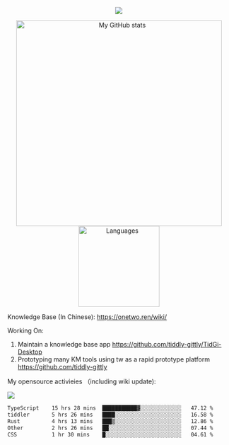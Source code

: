 <a href="https://github.com/linonetwo">
    <p align="center">
        <img src="https://github-profile-trophy.vercel.app/?username=linonetwo&column=7&theme=onedark"/>
    </p>
</a>
<a align="center" href="https://github.com/linonetwo">
  <p align="center">
    <img src="https://github-readme-stats.vercel.app/api?username=linonetwo&show_icons=true&count_private=true" alt="My GitHub stats" width="465"/>
    <img src="https://github-readme-stats.vercel.app/api/top-langs/?username=linonetwo&layout=compact&langs_count=10" alt="Languages" height="183">
  </p>
</a>

Knowledge Base (In Chinese): https://onetwo.ren/wiki/

Working On: 

1. Maintain a knowledge base app https://github.com/tiddly-gittly/TidGi-Desktop
1. Prototyping many KM tools using tw as a rapid prototype platform https://github.com/tiddly-gittly

My opensource activieies （including wiki update):

![](https://visitor-badge.glitch.me/badge?page_id=linonetwo.linonetwo)

<!--START_SECTION:waka-->

```txt
TypeScript    15 hrs 28 mins  ███████████▓░░░░░░░░░░░░░   47.12 %
tiddler       5 hrs 26 mins   ████░░░░░░░░░░░░░░░░░░░░░   16.58 %
Rust          4 hrs 13 mins   ███▒░░░░░░░░░░░░░░░░░░░░░   12.86 %
Other         2 hrs 26 mins   ██░░░░░░░░░░░░░░░░░░░░░░░   07.44 %
CSS           1 hr 30 mins    █░░░░░░░░░░░░░░░░░░░░░░░░   04.61 %
```

<!--END_SECTION:waka-->
